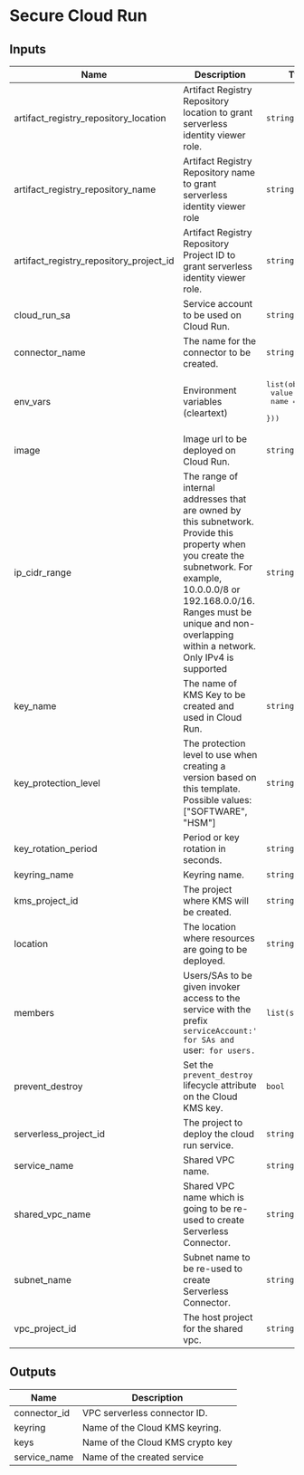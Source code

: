 # Secure Cloud Run

<!-- BEGINNING OF PRE-COMMIT-TERRAFORM DOCS HOOK -->
## Inputs

| Name | Description | Type | Default | Required |
|------|-------------|------|---------|:--------:|
| artifact\_registry\_repository\_location | Artifact Registry Repository location to grant serverless identity viewer role. | `string` | n/a | yes |
| artifact\_registry\_repository\_name | Artifact Registry Repository name to grant serverless identity viewer role | `string` | n/a | yes |
| artifact\_registry\_repository\_project\_id | Artifact Registry Repository Project ID to grant serverless identity viewer role. | `string` | n/a | yes |
| cloud\_run\_sa | Service account to be used on Cloud Run. | `string` | n/a | yes |
| connector\_name | The name for the connector to be created. | `string` | n/a | yes |
| env\_vars | Environment variables (cleartext) | <pre>list(object({<br>    value = string<br>    name  = string<br>  }))</pre> | `[]` | no |
| image | Image url to be deployed on Cloud Run. | `string` | n/a | yes |
| ip\_cidr\_range | The range of internal addresses that are owned by this subnetwork. Provide this property when you create the subnetwork. For example, 10.0.0.0/8 or 192.168.0.0/16. Ranges must be unique and non-overlapping within a network. Only IPv4 is supported | `string` | n/a | yes |
| key\_name | The name of KMS Key to be created and used in Cloud Run. | `string` | n/a | yes |
| key\_protection\_level | The protection level to use when creating a version based on this template. Possible values: ["SOFTWARE", "HSM"] | `string` | `"HSM"` | no |
| key\_rotation\_period | Period or key rotation in seconds. | `string` | `"2592000s"` | no |
| keyring\_name | Keyring name. | `string` | n/a | yes |
| kms\_project\_id | The project where KMS will be created. | `string` | n/a | yes |
| location | The location where resources are going to be deployed. | `string` | n/a | yes |
| members | Users/SAs to be given invoker access to the service with the prefix `serviceAccount:' for SAs and `user:` for users.` | `list(string)` | `[]` | no |
| prevent\_destroy | Set the `prevent_destroy` lifecycle attribute on the Cloud KMS key. | `bool` | `true` | no |
| serverless\_project\_id | The project to deploy the cloud run service. | `string` | n/a | yes |
| service\_name | Shared VPC name. | `string` | n/a | yes |
| shared\_vpc\_name | Shared VPC name which is going to be re-used to create Serverless Connector. | `string` | n/a | yes |
| subnet\_name | Subnet name to be re-used to create Serverless Connector. | `string` | `null` | no |
| vpc\_project\_id | The host project for the shared vpc. | `string` | n/a | yes |

## Outputs

| Name | Description |
|------|-------------|
| connector\_id | VPC serverless connector ID. |
| keyring | Name of the Cloud KMS keyring. |
| keys | Name of the Cloud KMS crypto key |
| service\_name | Name of the created service |

<!-- END OF PRE-COMMIT-TERRAFORM DOCS HOOK -->